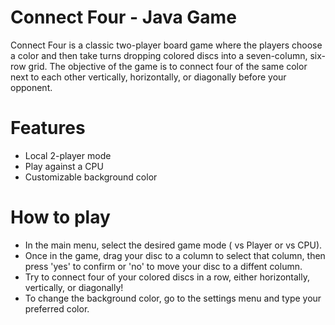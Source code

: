 # Connect Four - Java Game
Connect Four is a classic two-player board game where the players choose a color and then take turns dropping colored discs into a seven-column, six-row grid. The objective of the game is to connect four of the same color next to each other vertically, horizontally, or diagonally before your opponent.

# Features
- Local 2-player mode
- Play against a CPU
- Customizable background color

# How to play
- In the main menu, select the desired game mode ( vs Player or vs CPU).
- Once in the game, drag your disc to a column to select that column, then press 'yes' to confirm or 'no' to move your disc to a diffent column.
- Try to connect four of your colored discs in a row, either horizontally, vertically, or diagonally!
- To change the background color, go to the settings menu and type your preferred color.
